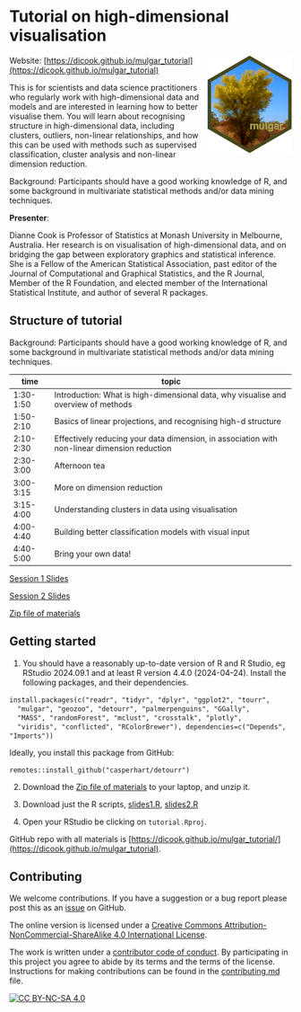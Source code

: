 # Tutorial on high-dimensional visualisation

<img src="mulgar.png" align="right" width="150" />

Website: [https://dicook.github.io/mulgar_tutorial](https://dicook.github.io/mulgar_tutorial)

This is for scientists and data science practitioners who regularly work with high-dimensional data and models and are interested in learning how to better visualise them. You will learn about recognising structure in high-dimensional data, including clusters, outliers, non-linear relationships, and how this can be used with methods such as supervised classification, cluster analysis and non-linear dimension reduction. 

Background: Participants should have a good working knowledge of R, and some background in multivariate statistical methods and/or data mining techniques.

**Presenter**: 

Dianne Cook is Professor of Statistics at Monash University in Melbourne, Australia. Her research is on visualisation of high-dimensional data, and on bridging the gap between exploratory graphics and statistical inference. She is a Fellow of the American Statistical Association, past editor of the Journal of Computational and Graphical Statistics, and the R Journal, Member of the R Foundation, and elected member of the International Statistical Institute, and author of several R packages.

## Structure of tutorial

Background: Participants should have a good working knowledge of R, and some background in multivariate statistical methods and/or data mining techniques.

| time | topic |
|------|-------|
|1:30-1:50|	Introduction: What is high-dimensional data, why visualise and overview of methods| 
|1:50-2:10|	Basics of linear projections, and recognising high-d structure|
|2:10-2:30|	Effectively reducing your data dimension, in association with non-linear dimension reduction|
|2:30-3:00|	Afternoon tea|
|3:00-3:15|	More on dimension reduction|
|3:15-4:00|	Understanding clusters in data using visualisation|
|4:00-4:40|	Building better classification models with visual input|
|4:40-5:00|	Bring your own data!|

[Session 1 Slides](https://dicook.github.io/mulgar_tutorial/slides1.html)

[Session 2 Slides](https://dicook.github.io/mulgar_tutorial/slides2.html)

[Zip file of materials](https://dicook.github.io/mulgar_tutorial/tutorial.zip)

## Getting started

1. You should have a reasonably up-to-date version of R and R Studio, eg RStudio 2024.09.1 and at least R version 4.4.0 (2024-04-24). Install the following packages, and their dependencies.

```
install.packages(c("readr", "tidyr", "dplyr", "ggplot2", "tourr",
  "mulgar", "geozoo", "detourr", "palmerpenguins", "GGally", 
  "MASS", "randomForest", "mclust", "crosstalk", "plotly", 
  "viridis", "conflicted", "RColorBrewer"), dependencies=c("Depends", "Imports"))
```

Ideally, you install this package from GitHub:

```
remotes::install_github("casperhart/detourr")
```

2. Download the [Zip file of materials](https://dicook.github.io/mulgar_tutorial/tutorial.zip) to your laptop, and unzip it. 

3. Download just the R scripts, [slides1.R](https://dicook.github.io/mulgar_tutorial/slides1.R), [slides2.R](https://dicook.github.io/mulgar_tutorial/slides2.R)

4. Open your RStudio be clicking on `tutorial.Rproj`. 

GitHub repo with all materials is 
[https://dicook.github.io/mulgar_tutorial/](https://dicook.github.io/mulgar_tutorial).


## Contributing

We welcome contributions. If you have a suggestion or a bug report please post this as an [issue](https://github.com/dicook/mulgar_tutorial/issues) on GitHub.

The online version is licensed under a
[Creative Commons Attribution-NonCommercial-ShareAlike 4.0 International License][cc-by-nc-sa].

The work is written under a [contributor code of conduct](https://github.com/dicook/mulgar_book/CODE_OF_CONDUCT.md). By participating in this project you agree to abide by its terms and the terms of the license. Instructions for making contributions can be found in the [contributing.md](https://github.com/dicook/mulgar_book/contributing.md) file.

[![CC BY-NC-SA 4.0][cc-by-nc-sa-image]][cc-by-nc-sa]

[cc-by-nc-sa]: http://creativecommons.org/licenses/by-nc-sa/4.0/
[cc-by-nc-sa-image]: https://licensebuttons.net/l/by-nc-sa/4.0/88x31.png
[cc-by-nc-sa-shield]: https://img.shields.io/badge/License-CC%20BY--NC--SA%204.0-lightgrey.svg
